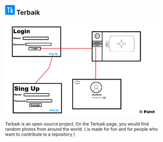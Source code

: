 ## ![Logo](/public/logo/favicon-32x32.png "Logo") Terbaik

![Logo](/images/Design.png "Design")

Terbaik is an open-source project. On the Terbaik page, you would find random photos from around the world. ( is made for fun and for people who want to contribute to a repository )
